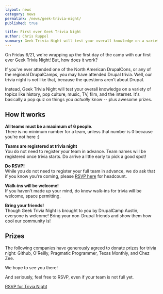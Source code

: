 ```yaml
---
layout: news
category: news
permalink: /news/geek-trivia-night/
published: true

title: First ever Geek Trivia Night
author: Chris Ruppel
summary: Geek Trivia Night will test your overall knowledge on a variety of topics like history, pop culture, music, TV, film, the internet... It's basically a pop quiz on things you *actually* know, and with awesome prizes.
---
```


On Friday 6/21, we're wrapping up the first day of the camp with our first ever Geek Trivia Night! But, how does it work?

If you've ever attended one of the North American DrupalCons, or any of the regional DrupalCamps, you may have attended Drupal trivia. Well, our trivia night is *not* like that, because the questions aren't about Drupal.

Instead, Geek Trivia Night will test your overall knowledge on a variety of topics like history, pop culture, music, TV, film, and the internet. It's basically a pop quiz on things you *actually* know -- plus awesome prizes.

## How it works

**All teams must be a maximum of 6 people.**  
There is no minimum number for a team, unless that number is 0 because you're not here :)

**Teams are registered at trivia night**  
You do not need to register your team in advance. Team names will be registered once trivia starts. Do arrive a little early to pick a good spot! 

**Do RSVP!**  
While you do not need to register your full team in advance, we do ask that if you know you're coming, please [RSVP here](http://geektrivianight.eventbrite.com/ "RSVP") for headcount. 

**Walk-ins will be welcome!**  
If you haven't made up your mind, do know walk-ins for trivia will be welcome, space permitting.

**Bring your friends!**  
Though Geek Trivia Night is brought to you by DrupalCamp Austin, everyone is welcome! Bring your non-Drupal friends and show them how cool our community is! 

## Prizes

The following companies have generously agreed to donate prizes for trivia night: Github, O'Reilly, Pragmatic Programmer, Texas Monthly, and Chez Zee.

We hope to see you there!

And seriously, feel free to RSVP, even if your team is not full yet.

<a href="http://geektrivianight.eventbrite.com/" class="button">RSVP for Trivia Night</a>